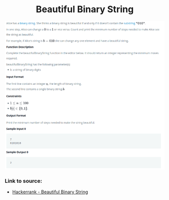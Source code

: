 <h1 align="center">Beautiful Binary String</h1>

![alt text](https://github.com/matthew01lokiet/Algorithmic-exercises/blob/main/z_description_images/Strings/beautiful_binary_string.png?raw=true)


### Link to source: 
- <a href="https://www.hackerrank.com/challenges/beautiful-binary-string/problem">Hackerrank - Beautiful Binary String</a>

